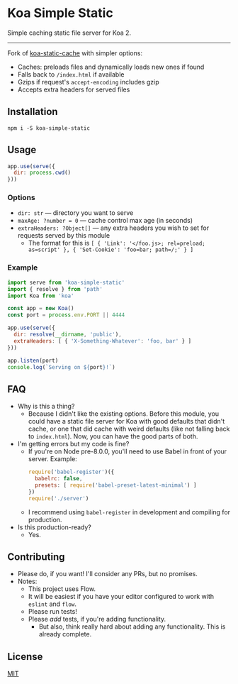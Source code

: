 # Koa Simple Static

Simple caching static file server for Koa 2.

--------

Fork of [koa-static-cache](https://github.com/koajs/static-cache) with simpler
options:

* Caches: preloads files and dynamically loads new ones if found
* Falls back to `/index.html` if available
* Gzips if request's `accept-encoding` includes gzip
* Accepts extra headers for served files

## Installation

```
npm i -S koa-simple-static
```

## Usage

```javascript
app.use(serve({
  dir: process.cwd()
}))
```

### Options

* `dir: str` &mdash; directory you want to serve
* `maxAge: ?number = 0` &mdash; cache control max age (in seconds)
* `extraHeaders: ?Object[]` &mdash; any extra headers you wish to set for requests served by this module
  * The format for this is `[ { 'Link': '</foo.js>; rel=preload; as=script' }, { 'Set-Cookie': 'foo=bar; path=/;' } ]`

### Example

```javascript
import serve from 'koa-simple-static'
import { resolve } from 'path'
import Koa from 'koa'

const app = new Koa()
const port = process.env.PORT || 4444

app.use(serve({
  dir: resolve(__dirname, 'public'),
  extraHeaders: [ { 'X-Something-Whatever': 'foo, bar' } ]
}))

app.listen(port)
console.log(`Serving on ${port}!`)
```

## FAQ

* Why is this a thing?
  * Because I didn't like the existing options. Before this module, you could
    have a static file server for Koa with good defaults that didn't cache, or
    one that did cache with weird defaults (like not falling back to
    `index.html`). Now, you can have the good parts of both.
* I'm getting errors but my code is fine?
  * If you're on Node pre-8.0.0, you'll need to use Babel in front of your server.
  Example:
    ```javascript
    require('babel-register')({
      babelrc: false,
      presets: [ require('babel-preset-latest-minimal') ]
    })
    require('./server')
    ```
  * I recommend using `babel-register` in development and compiling for
    production.
* Is this production-ready?
  * Yes.

## Contributing

* Please do, if you want! I'll consider any PRs, but no promises.
* Notes:
  * This project uses Flow.
  * It will be easiest if you have your editor configured to work with `eslint`
    and `flow`.
  * Please run tests!
  * Please _add_ tests, if you're adding functionality.
    * But also, think really hard about adding any functionality. This is
      already complete.

## License

[MIT](./LICENSE.md)
